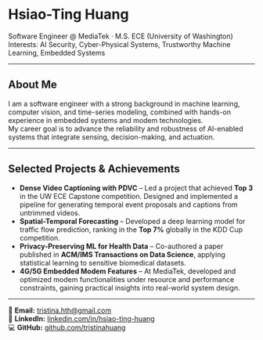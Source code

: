 # Hsiao-Ting Huang
Software Engineer @ MediaTek · M.S. ECE (University of Washington)  
Interests: AI Security, Cyber-Physical Systems, Trustworthy Machine Learning, Embedded Systems

---

## About Me
I am a software engineer with a strong background in machine learning, computer vision, and time-series modeling, combined with hands-on experience in embedded systems and modem technologies.  
My career goal is to advance the reliability and robustness of AI-enabled systems that integrate sensing, decision-making, and actuation.

---

## Selected Projects & Achievements
- **Dense Video Captioning with PDVC** – Led a project that achieved **Top 3** in the UW ECE Capstone competition. Designed and implemented a pipeline for generating temporal event proposals and captions from untrimmed videos.
- **Spatial-Temporal Forecasting** – Developed a deep learning model for traffic flow prediction, ranking in the **Top 7%** globally in the KDD Cup competition.
- **Privacy-Preserving ML for Health Data** – Co-authored a paper published in **ACM/IMS Transactions on Data Science**, applying statistical learning to sensitive biomedical datasets.
- **4G/5G Embedded Modem Features** – At MediaTek, developed and optimized modem functionalities under resource and performance constraints, gaining practical insights into real-world system design.

---

📧 **Email:** tristina.hth@gmail.com  
🔗 **LinkedIn:** [linkedin.com/in/hsiao-ting-huang](https://www.linkedin.com/in/hsiao-ting-huang)  
💻 **GitHub:** [github.com/tristinahuang](https://github.com/tristinahuang)
